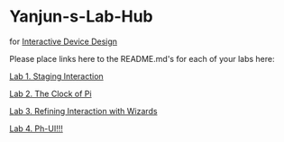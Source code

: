 # Yanjun-s-Lab-Hub
for [Interactive Device Design](https://github.com/FAR-Lab/Developing-and-Designing-Interactive-Devices/)

Please place links here to the README.md's for each of your labs here:

[Lab 1. Staging Interaction](Lab1/)

[Lab 2. The Clock of Pi](Lab2/)

[Lab 3. Refining Interaction with Wizards](Lab3/)

[Lab 4. Ph-UI!!!](https://github.com/Kingfisherzh/Yanjun-s-Lab-Hub/tree/Spring2021/Lab%204)
